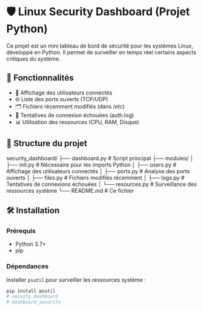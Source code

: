 # 🛡️ Linux Security Dashboard (Projet Python)

Ce projet est un mini tableau de bord de sécurité pour les systèmes Linux, développé en Python. Il permet de surveiller en temps réel certains aspects critiques du système.

## 🚀 Fonctionnalités

- 👥 Affichage des utilisateurs connectés
- 🌐 Liste des ports ouverts (TCP/UDP)
- 🗂️ Fichiers récemment modifiés (dans /etc)
- 🔐 Tentatives de connexion échouées (auth.log)
- 📊 Utilisation des ressources (CPU, RAM, Disque)

## 📁 Structure du projet


security_dashboard/
├── dashboard.py # Script principal
├── modules/
│ ├── init.py # Nécessaire pour les imports Python
│ ├── users.py # Affichage des utilisateurs connectés
│ ├── ports.py # Analyse des ports ouverts
│ ├── files.py # Fichiers modifiés récemment
│ ├── logs.py # Tentatives de connexions échouées
│ └── resources.py # Surveillance des ressources système
└── README.md # Ce fichier



## 🛠️ Installation

### Prérequis

- Python 3.7+
- pip

### Dépendances

Installer `psutil` pour surveiller les ressources système :
```bash
pip install psutil
# secuity_dashboard
# dashboard_security
